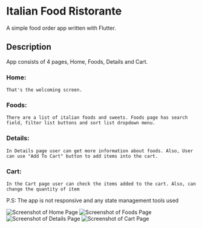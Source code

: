 # Italian Food Ristorante

A simple food order app written with Flutter.

## Description

App consists of 4 pages, Home, Foods, Details and Cart.

### Home:
    That's the welcoming screen.
### Foods:
    There are a list of italian foods and sweets. Foods page has search field, filter list buttons and sort list dropdown menu.
### Details:
    In Details page user can get more information about foods. Also, User can use "Add To Cart" button to add items into the cart.
### Cart:
    In the Cart page user can check the items added to the cart. Also, can change the quantity of item

P.S: The app is not responsive and any state management tools used

![Screenshot of Home Page](images/screenshots/Food%20Ristorante%20Page%20Home.png)
![Screenshot of Foods Page](images/screenshots/Food%20Ristorante%20Foods%20Page.png)
![Screenshot of Details Page](images/screenshots/Food%20Ristorante%20Details%20Page.png)
![Screenshot of Cart Page](images/screenshots/Food%20Ristorante%20Cart%20Page.png)
